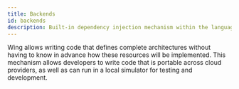 ```yaml
---
title: Backends
id: backends
description: Built-in dependency injection mechanism within the language
---
```


Wing allows writing code that defines complete architectures without having to
know in advance how these resources will be implemented. This mechanism allows
developers to write code that is portable across cloud providers, as well as can
run in a local simulator for testing and development.

